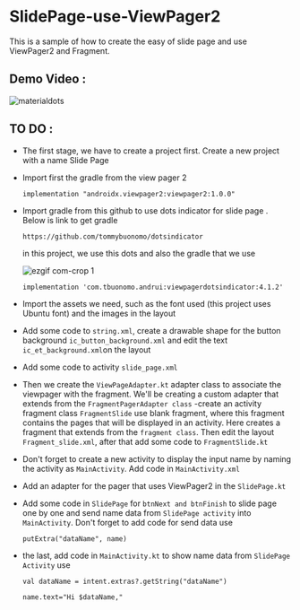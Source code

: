 # SlidePage-use-ViewPager2
This is a sample of how to create the easy of slide page and use ViewPager2 and Fragment.

## Demo Video :

![materialdots](https://media.giphy.com/media/Uy0ckJVoA3QivZOYa1/giphy.gif)


## TO DO :


- The first stage, we have to create a project first. Create a new project with a name Slide Page
- Import first the gradle from the view pager 2

  ```implementation "androidx.viewpager2:viewpager2:1.0.0"```
- Import gradle from this github to use dots indicator for slide page . Below is link to get gradle
  
  ``https://github.com/tommybuonomo/dotsindicator``
  
  in this project, we use this dots and also the gradle that we use
  
  ![ezgif com-crop 1](https://user-images.githubusercontent.com/15737675/38328329-e7008c06-384a-11e8-8449-9f2e396d2bc5.gif) 
  
  ``implementation 'com.tbuonomo.andrui:viewpagerdotsindicator:4.1.2'``
  
 - Import the assets we need, such as the font used (this project uses Ubuntu font) and the images in the layout
 - Add some code to `string.xml`, create a drawable shape for the button background `ic_button_background.xml` and edit the text `ic_et_background.xml`on the layout
 - Add some code to activity `slide_page.xml` 
 - Then we create the `ViewPageAdapter.kt` adapter class to associate the viewpager with the fragment. We'll be creating a custom adapter that extends from the `FragmentPagerAdapter class`
 -create an activity fragment class `FragmentSlide` use blank fragment, where this fragment contains the pages that will be displayed in an activity. Here creates a fragment that extends from the `fragment class`. Then edit the layout `Fragment_slide.xml`, after that add some code to `FragmentSlide.kt`
 - Don't forget to create a new activity to display the input name by naming the activity as `MainActivity`. Add code in `MainActivity.xml`
 - Add an adapter for the pager that uses ViewPager2 in the `SlidePage.kt`
 - Add some code in `SlidePage` for `btnNext and btnFinish` to slide page one by one and send name data from `SlidePage activity` into `MainActivity`. Don't forget to add code for send data use
 
    `putExtra("dataName", name)`
 - the last, add code in `MainActivity.kt` to show name data from `SlidePage Activity` use 
 
    `val dataName = intent.extras?.getString("dataName")`
 
    `name.text="Hi $dataName,"`
  
